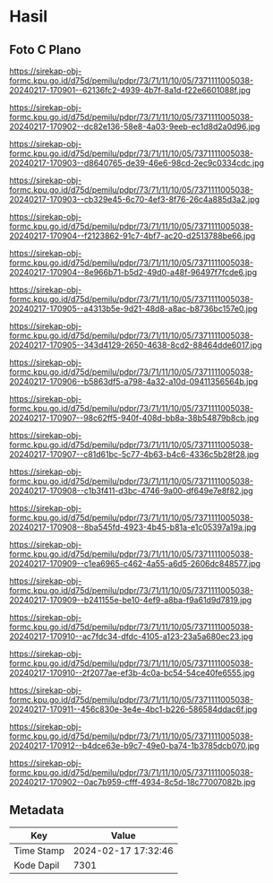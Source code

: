 # Hasil

## Foto C Plano

https://sirekap-obj-formc.kpu.go.id/d75d/pemilu/pdpr/73/71/11/10/05/7371111005038-20240217-170901--62136fc2-4939-4b7f-8a1d-f22e6601088f.jpg

https://sirekap-obj-formc.kpu.go.id/d75d/pemilu/pdpr/73/71/11/10/05/7371111005038-20240217-170902--dc82e136-58e8-4a03-9eeb-ec1d8d2a0d96.jpg

https://sirekap-obj-formc.kpu.go.id/d75d/pemilu/pdpr/73/71/11/10/05/7371111005038-20240217-170903--d8640765-de39-46e6-98cd-2ec9c0334cdc.jpg

https://sirekap-obj-formc.kpu.go.id/d75d/pemilu/pdpr/73/71/11/10/05/7371111005038-20240217-170903--cb329e45-6c70-4ef3-8f76-26c4a885d3a2.jpg

https://sirekap-obj-formc.kpu.go.id/d75d/pemilu/pdpr/73/71/11/10/05/7371111005038-20240217-170904--f2123862-91c7-4bf7-ac20-d2513788be66.jpg

https://sirekap-obj-formc.kpu.go.id/d75d/pemilu/pdpr/73/71/11/10/05/7371111005038-20240217-170904--8e966b71-b5d2-49d0-a48f-96497f7fcde6.jpg

https://sirekap-obj-formc.kpu.go.id/d75d/pemilu/pdpr/73/71/11/10/05/7371111005038-20240217-170905--a4313b5e-9d21-48d8-a8ac-b8736bc157e0.jpg

https://sirekap-obj-formc.kpu.go.id/d75d/pemilu/pdpr/73/71/11/10/05/7371111005038-20240217-170905--343d4129-2650-4638-8cd2-88464dde6017.jpg

https://sirekap-obj-formc.kpu.go.id/d75d/pemilu/pdpr/73/71/11/10/05/7371111005038-20240217-170906--b5863df5-a798-4a32-a10d-09411356564b.jpg

https://sirekap-obj-formc.kpu.go.id/d75d/pemilu/pdpr/73/71/11/10/05/7371111005038-20240217-170907--98c62ff5-940f-408d-bb8a-38b54879b8cb.jpg

https://sirekap-obj-formc.kpu.go.id/d75d/pemilu/pdpr/73/71/11/10/05/7371111005038-20240217-170907--c81d61bc-5c77-4b63-b4c6-4336c5b28f28.jpg

https://sirekap-obj-formc.kpu.go.id/d75d/pemilu/pdpr/73/71/11/10/05/7371111005038-20240217-170908--c1b3f411-d3bc-4746-9a00-df649e7e8f82.jpg

https://sirekap-obj-formc.kpu.go.id/d75d/pemilu/pdpr/73/71/11/10/05/7371111005038-20240217-170908--8ba545fd-4923-4b45-b81a-e1c05397a19a.jpg

https://sirekap-obj-formc.kpu.go.id/d75d/pemilu/pdpr/73/71/11/10/05/7371111005038-20240217-170909--c1ea6965-c462-4a55-a6d5-2606dc848577.jpg

https://sirekap-obj-formc.kpu.go.id/d75d/pemilu/pdpr/73/71/11/10/05/7371111005038-20240217-170909--b241155e-be10-4ef9-a8ba-f9a61d9d7819.jpg

https://sirekap-obj-formc.kpu.go.id/d75d/pemilu/pdpr/73/71/11/10/05/7371111005038-20240217-170910--ac7fdc34-dfdc-4105-a123-23a5a680ec23.jpg

https://sirekap-obj-formc.kpu.go.id/d75d/pemilu/pdpr/73/71/11/10/05/7371111005038-20240217-170910--2f2077ae-ef3b-4c0a-bc54-54ce40fe6555.jpg

https://sirekap-obj-formc.kpu.go.id/d75d/pemilu/pdpr/73/71/11/10/05/7371111005038-20240217-170911--456c830e-3e4e-4bc1-b226-586584ddac6f.jpg

https://sirekap-obj-formc.kpu.go.id/d75d/pemilu/pdpr/73/71/11/10/05/7371111005038-20240217-170912--b4dce63e-b9c7-49e0-ba74-1b3785dcb070.jpg

https://sirekap-obj-formc.kpu.go.id/d75d/pemilu/pdpr/73/71/11/10/05/7371111005038-20240217-170902--0ac7b959-cfff-4934-8c5d-18c77007082b.jpg


## Metadata

| Key        | Value               |
| ---------- | ------------------- |
| Time Stamp | 2024-02-17 17:32:46 |
| Kode Dapil | 7301                |



